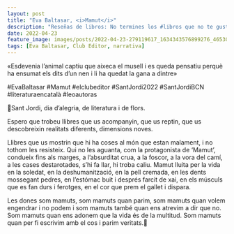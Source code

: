 ```yaml
---
layout: post
title: "Eva Baltasar, <i>Mamut</i>"
description: "Reseñas de libros: No termines los #libros que no te gustan. I els #llibres que t'agraden llegeix-los tants cops com calgui."
date: 2022-04-23
feature_image: images/posts/2022-04-23-279119617_1634343576899276_4653035406181003632_n_18292395787018511.webp
tags: [Eva Baltasar, Club Editor, narrativa]
---
```


«Esdevenia l’animal captiu que aixeca el musell i es queda pensatiu perquè ha ensumat els dits d’un nen i li ha quedat la gana a dintre»
<!--more-->

#EvaBaltasar #Mamut #elclubeditor #SantJordi2022 #SantJordiBCN #literaturaencatalà #leoautoras

🌹Sant Jordi, dia d’alegria, de literatura i de flors. 

Espero que trobeu llibres que us acompanyin, que us reptin, que us descobreixin realitats diferents, dimensions noves.

Llibres que us mostrin que hi ha coses al món que estan malament, i no tothom les resisteix. Qui no les aguanta, com la protagonista de ‘Mamut’, condueix fins als marges, a l’absurditat crua, a la foscor, a la vora del camí, a les cases destarotades, s’hi fa llar, hi troba caliu. Mamut lluita per la vida en la soledat, en la deshumanització, en la pell cremada, en les dents mossegant pedres, en l’estómac buit i després farcit de xai, en els músculs que es fan durs i ferotges, en el cor que prem el gallet i dispara.

Les dones som mamuts, som mamuts quan parim, som mamuts quan volem engendrar i no podem i som mamuts també quan ens atrevim a dir que no. Som mamuts quan ens adonem que la vida és de la multitud. Som mamuts quan per fi escrivim amb el cos i parim veritats.🌹
